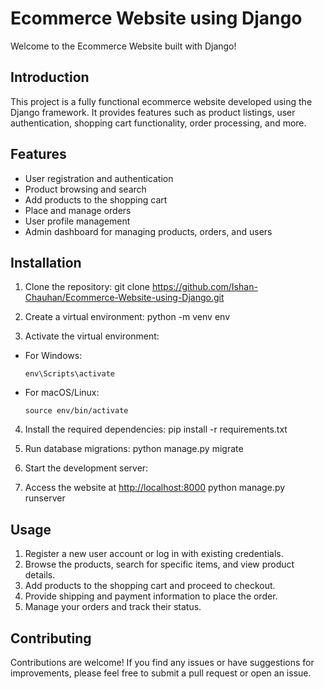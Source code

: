 # Ecommerce Website using Django

Welcome to the Ecommerce Website built with Django!

## Introduction
This project is a fully functional ecommerce website developed using the Django framework. It provides features such as product listings, user authentication, shopping cart functionality, order processing, and more.

## Features
- User registration and authentication
- Product browsing and search
- Add products to the shopping cart
- Place and manage orders
- User profile management
- Admin dashboard for managing products, orders, and users

## Installation
1. Clone the repository:
git clone https://github.com/Ishan-Chauhan/Ecommerce-Website-using-Django.git

2. Create a virtual environment:
python -m venv env

3. Activate the virtual environment:
- For Windows:
  ```
  env\Scripts\activate
  ```
- For macOS/Linux:
  ```
  source env/bin/activate
  ```

4. Install the required dependencies:
pip install -r requirements.txt

5. Run database migrations:
python manage.py migrate

6. Start the development server:

7. Access the website at [http://localhost:8000](http://localhost:8000)
python manage.py runserver

## Usage
1. Register a new user account or log in with existing credentials.
2. Browse the products, search for specific items, and view product details.
3. Add products to the shopping cart and proceed to checkout.
4. Provide shipping and payment information to place the order.
5. Manage your orders and track their status.

## Contributing
Contributions are welcome! If you find any issues or have suggestions for improvements, please feel free to submit a pull request or open an issue.


